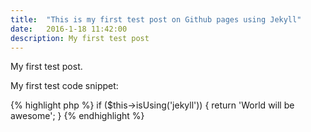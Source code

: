 ```yaml
---
title:  "This is my first test post on Github pages using Jekyll"
date:   2016-1-18 11:42:00
description: My first test post
---
```


My first test post.

My first test code snippet:

{% highlight php %}
if ($this->isUsing('jekyll')) {
	return 'World will be awesome';	
}
{% endhighlight %}
